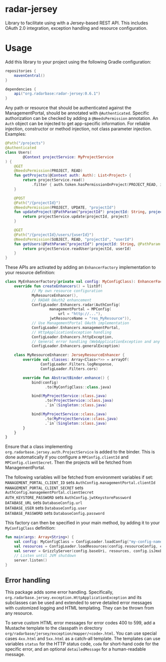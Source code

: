 # radar-jersey

Library to facilitate using with a Jersey-based REST API. This includes OAuth 2.0 integration, exception handling and resource configuration.

# Usage

Add this library to your project using the following Gradle configuration:
```gradle
repositories {
    mavenCentral()
}

dependencies {
    api("org.radarbase:radar-jersey:0.6.1")
}
```

Any path or resource that should be authenticated against the ManagementPortal, should be annotated with `@Authenticated`. Specific authorization can be checked by adding a `@NeedsPermission` annotation. An `Auth` object can be injected to get app-specific information. For reliable injection, constructor or method injection, not class parameter injection. Examples:

```kotlin
@Path("/projects")
@Authenticated
class Users(
        @Context projectService: MyProjectService
) {
    @GET
    @NeedsPermission(PROJECT, READ)
    fun getProjects(@Context auth: Auth): List<Project> {
        return projectService.read()
            .filter { auth.token.hasPermissionOnProject(PROJECT_READ, it.name) }
    } 

    @POST
    @Path("/{projectId}")
    @NeedsPermission(PROJECT, UPDATE, "projectId")
    fun updateProject(@PathParam("projectId") projectId: String, project: Project) {
        return projectService.update(projectId, project)
    }

    @GET
    @Path("/{projectId}/users/{userId}")
    @NeedsPermission(SUBJECT, READ, "projectId", "userId")
    fun getUsers(@PathParam("projectId") projectId: String, @PathParam("userId") userId: String) {
        return projectService.readUser(projectId, userId)
    }
}
```

These APIs are activated by adding an `EnhancerFactory` implementation to your resource definition:
```kotlin
class MyEnhancerFactory(private val config: MyConfigClass): EnhancerFactory {
    override fun createEnhancers() = listOf(
            // My own resource configuration
            MyResourceEnhancer(),
            // RADAR OAuth2 enhancement
            ConfigLoader.Enhancers.radar(AuthConfig(
                    managementPortal = MPConfig(
                        url = "http://..."),
                    jwtResourceName = "res_MyResource")),
            // Use ManagementPortal OAuth implementation
            ConfigLoader.Enhancers.managementPortal,
            // HttpApplicationException handling
            ConfigLoader.Enhancers.httpException,
            // General error handling (WebApplicationException and any other Exception)
            ConfigLoader.Enhancers.generalException)

    class MyResourceEnhancer: JerseyResourceEnhancer {
        override val classes: Array<Class<*>> = arrayOf(
	            ConfigLoader.Filters.logResponse,
		        ConfigLoader.Filters.cors)

        override fun AbstractBinder.enhance() {
            bind(config)
                  .to(MyConfigClass::class.java)

            bind(MyProjectService::class.java)
                  .to(ProjectService::class.java)
                  .`in`(Singleton::class.java)

            bind(MyProjectService::class.java)
                  .to(MyProjectService::class.java)
                  .`in`(Singleton::class.java)
        }
    }
}
```
Ensure that a class implementing `org.radarbase.jersey.auth.ProjectService` is added to the binder. This is done automatically if you configure a `MPConfig.clientId` and `MPConfig.clientSecret`. Then the projects will be fetched from ManagementPortal.

The following variables will be fetched from environment variables if set:\
`MANAGEMENT_PORTAL_CLIENT_ID` sets `AuthConfig.managementPortal.clientId`\
`MANAGEMENT_PORTAL_CLIENT_SECRET` sets `AuthConfig.managementPortal.clientSecret`\
`AUTH_KEYSTORE_PASSWORD` sets `AuthConfig.jwtKeystorePassword`\
`DATABASE_URL` sets `DatabaseConfig.url`\
`DATABASE_USER` sets `DatabaseConfig.user`\
`DATABASE_PASSWORD` sets `DatabaseConfig.password`

This factory can then be specified in your main method, by adding it to your `MyConfigClass` definition:
```kotlin
fun main(args: Array<String>) {
    val config: MyConfigClass = ConfigLoader.loadConfig("my-config-name.yml", args)
    val resources = ConfigLoader.loadResources(config.resourceConfig, config)
    val server = GrizzlyServer(config.baseUri, resources, config.isJmxEnabled)
    // Listen until JVM shutdown
    server.listen()
}
```

## Error handling

This package adds some error handling. Specifically, `org.radarbase.jersey.exception.HttpApplicationException` and its subclasses can be used and extended to serve detailed error messages with customized logging and HTML templating. They can be thrown from any resource.

To serve custom HTML error messages for error codes 400 to 599, add a Mustache template to the classpath in directory `org/radarbase/jersey/exception/mapper/<code>.html`. You can use special cases `4xx.html` and `5xx.html` as a catch-all template. The templates can use variables `status` for the HTTP status code, `code` for short-hand code for the specific error, and an optional `detailedMessage` for a human-readable message.
